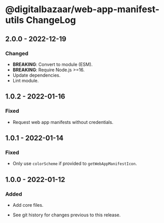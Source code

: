 # @digitalbazaar/web-app-manifest-utils ChangeLog

## 2.0.0 - 2022-12-19

### Changed
- **BREAKING**: Convert to module (ESM).
- **BREAKING**: Require Node.js >=16.
- Update dependencies.
- Lint module.

## 1.0.2 - 2022-01-16

### Fixed
- Request web app manifests without credentials.

## 1.0.1 - 2022-01-14

### Fixed
- Only use `colorScheme` if provided to `getWebAppManifestIcon`.

## 1.0.0 - 2022-01-12

### Added
- Add core files.

- See git history for changes previous to this release.

